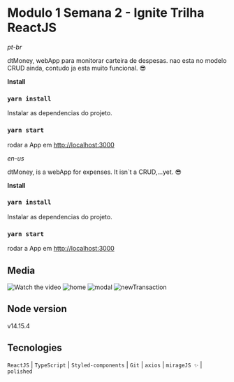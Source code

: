 # Modulo 1 Semana 2 - Ignite Trilha ReactJS

_pt-br_

dtMoney, webApp para monitorar carteira de despesas. nao esta no modelo CRUD ainda, contudo ja esta muito funcional. 😎

**Install**

### `yarn install`

Instalar as dependencias do projeto.

### `yarn start`

rodar a App em [http://localhost:3000](http://localhost:3000)

_en-us_

dtMoney, is a webApp for expenses. It isn`t a CRUD,...yet. 😎

**Install**

### `yarn install`

Instalar as dependencias do projeto.

### `yarn start`

rodar a App em [http://localhost:3000](http://localhost:3000)

## Media

![Watch the video](./GitMedia/video.gif)
![home](./GitMedia/home.PNG)
![modal](./GitMedia/modal.PNG)
![newTransaction](./GitMedia/newTransaction.PNG)

<!-- [![home](./GitMedia/home.PNG)
[![modal](./GitMedia/modal.PNG)
[![newTransaction](./GitMedia/newTransaction.PNG) -->

## Node version

v14.15.4

## Tecnologies

`ReactJS` | `TypeScript` | `Styled-components` | `Git` | `axios` | `mirageJS ✨` | `polished`

